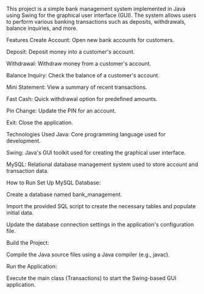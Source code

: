 This project is a simple bank management system implemented in Java using Swing for the graphical user interface (GUI). The system allows users to perform various banking transactions such as deposits, withdrawals, balance inquiries, and more.

Features
Create Account: Open new bank accounts for customers.

Deposit: Deposit money into a customer's account.

Withdrawal: Withdraw money from a customer's account.

Balance Inquiry: Check the balance of a customer's account.

Mini Statement: View a summary of recent transactions.

Fast Cash: Quick withdrawal option for predefined amounts.

Pin Change: Update the PIN for an account.

Exit: Close the application.

Technologies Used
Java: Core programming language used for development.

Swing: Java's GUI toolkit used for creating the graphical user interface.

MySQL: Relational database management system used to store account and transaction data.

How to Run
Set Up MySQL Database:

Create a database named bank_management.

Import the provided SQL script to create the necessary tables and populate initial data.

Update the database connection settings in the application's configuration file.

Build the Project:

Compile the Java source files using a Java compiler (e.g., javac).

Run the Application:

Execute the main class (Transactions) to start the Swing-based GUI application.

